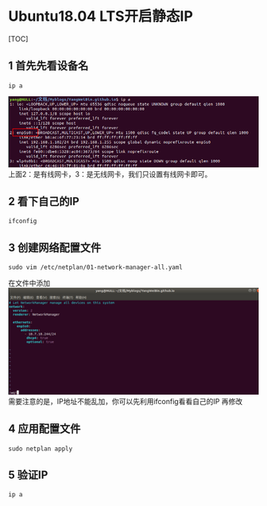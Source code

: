 # Ubuntu18.04 LTS开启静态IP  

[TOC]

## 1 首先先看设备名  
```shell
ip a
```
 ![014_1](./img/014_1.png)     
 上面2：是有线网卡，3：是无线网卡，我们只设置有线网卡即可。  

 ## 2 看下自己的IP  
```shell
ifconfig
```
## 3 创建网络配置文件  
```shell
sudo vim /etc/netplan/01-network-manager-all.yaml
```
在文件中添加     
 ![014_2](./img/014_2.png)     
需要注意的是，IP地址不能乱加，你可以先利用ifconfig看看自己的IP 再修改  

## 4 应用配置文件  
```shell
sudo netplan apply
```
## 5 验证IP  
```shell
ip a
```